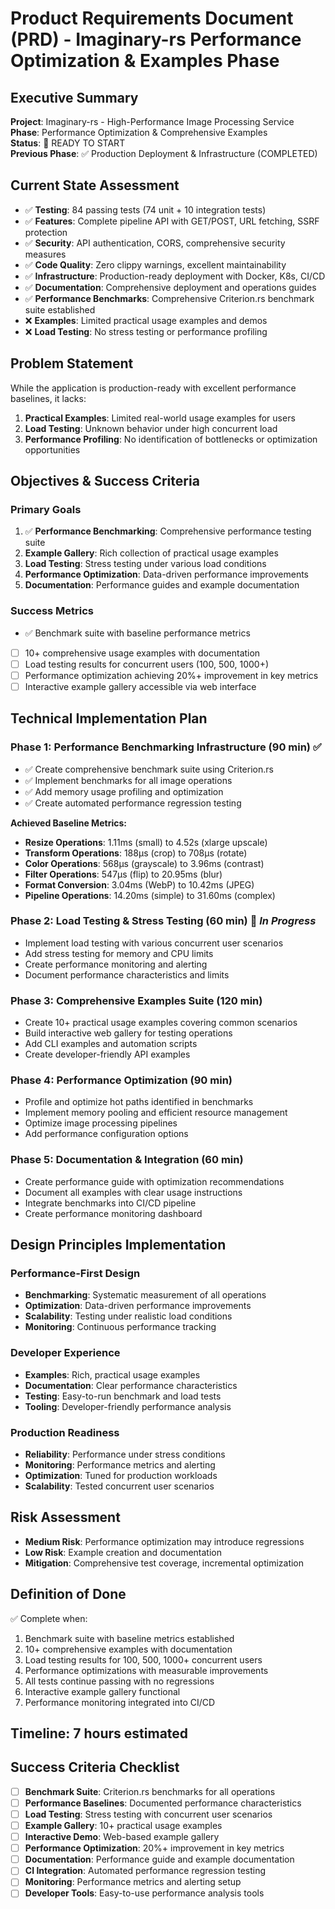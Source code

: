 # Product Requirements Document (PRD) - Imaginary-rs Performance Optimization & Examples Phase

## Executive Summary
**Project**: Imaginary-rs - High-Performance Image Processing Service  
**Phase**: Performance Optimization & Comprehensive Examples  
**Status**: 🚀 READY TO START  
**Previous Phase**: ✅ Production Deployment & Infrastructure (COMPLETED)  

## Current State Assessment
- ✅ **Testing**: 84 passing tests (74 unit + 10 integration tests)
- ✅ **Features**: Complete pipeline API with GET/POST, URL fetching, SSRF protection
- ✅ **Security**: API authentication, CORS, comprehensive security measures
- ✅ **Code Quality**: Zero clippy warnings, excellent maintainability
- ✅ **Infrastructure**: Production-ready deployment with Docker, K8s, CI/CD
- ✅ **Documentation**: Comprehensive deployment and operations guides
- ✅ **Performance Benchmarks**: Comprehensive Criterion.rs benchmark suite established
- ❌ **Examples**: Limited practical usage examples and demos
- ❌ **Load Testing**: No stress testing or performance profiling

## Problem Statement
While the application is production-ready with excellent performance baselines, it lacks:
1. **Practical Examples**: Limited real-world usage examples for users
2. **Load Testing**: Unknown behavior under high concurrent load  
3. **Performance Profiling**: No identification of bottlenecks or optimization opportunities

## Objectives & Success Criteria
### Primary Goals
1. ✅ **Performance Benchmarking**: Comprehensive performance testing suite
2. **Example Gallery**: Rich collection of practical usage examples
3. **Load Testing**: Stress testing under various load conditions
4. **Performance Optimization**: Data-driven performance improvements
5. **Documentation**: Performance guides and example documentation

### Success Metrics
- ✅ Benchmark suite with baseline performance metrics
- [ ] 10+ comprehensive usage examples with documentation
- [ ] Load testing results for concurrent users (100, 500, 1000+)
- [ ] Performance optimization achieving 20%+ improvement in key metrics
- [ ] Interactive example gallery accessible via web interface

## Technical Implementation Plan

### Phase 1: Performance Benchmarking Infrastructure (90 min) ✅
- ✅ Create comprehensive benchmark suite using Criterion.rs
- ✅ Implement benchmarks for all image operations
- ✅ Add memory usage profiling and optimization
- ✅ Create automated performance regression testing

**Achieved Baseline Metrics:**
- **Resize Operations**: 1.11ms (small) to 4.52s (xlarge upscale)
- **Transform Operations**: 188µs (crop) to 708µs (rotate)
- **Color Operations**: 568µs (grayscale) to 3.96ms (contrast)
- **Filter Operations**: 547µs (flip) to 20.95ms (blur)
- **Format Conversion**: 3.04ms (WebP) to 10.42ms (JPEG)
- **Pipeline Operations**: 14.20ms (simple) to 31.60ms (complex)

### Phase 2: Load Testing & Stress Testing (60 min) 🚀 *In Progress*
- Implement load testing with various concurrent user scenarios
- Add stress testing for memory and CPU limits
- Create performance monitoring and alerting
- Document performance characteristics and limits

### Phase 3: Comprehensive Examples Suite (120 min)
- Create 10+ practical usage examples covering common scenarios
- Build interactive web gallery for testing operations
- Add CLI examples and automation scripts
- Create developer-friendly API examples

### Phase 4: Performance Optimization (90 min)
- Profile and optimize hot paths identified in benchmarks
- Implement memory pooling and efficient resource management
- Optimize image processing pipelines
- Add performance configuration options

### Phase 5: Documentation & Integration (60 min)
- Create performance guide with optimization recommendations
- Document all examples with clear usage instructions
- Integrate benchmarks into CI/CD pipeline
- Create performance monitoring dashboard

## Design Principles Implementation

### Performance-First Design
- **Benchmarking**: Systematic measurement of all operations
- **Optimization**: Data-driven performance improvements
- **Scalability**: Testing under realistic load conditions
- **Monitoring**: Continuous performance tracking

### Developer Experience
- **Examples**: Rich, practical usage examples
- **Documentation**: Clear performance characteristics
- **Testing**: Easy-to-run benchmark and load tests
- **Tooling**: Developer-friendly performance analysis

### Production Readiness
- **Reliability**: Performance under stress conditions
- **Monitoring**: Performance metrics and alerting
- **Optimization**: Tuned for production workloads
- **Scalability**: Tested concurrent user scenarios

## Risk Assessment
- **Medium Risk**: Performance optimization may introduce regressions
- **Low Risk**: Example creation and documentation
- **Mitigation**: Comprehensive test coverage, incremental optimization

## Definition of Done
✅ Complete when:
1. Benchmark suite with baseline metrics established
2. 10+ comprehensive examples with documentation
3. Load testing results for 100, 500, 1000+ concurrent users
4. Performance optimizations with measurable improvements
5. All tests continue passing with no regressions
6. Interactive example gallery functional
7. Performance monitoring integrated into CI/CD

## Timeline: 7 hours estimated

## Success Criteria Checklist
- [ ] **Benchmark Suite**: Criterion.rs benchmarks for all operations
- [ ] **Performance Baselines**: Documented performance characteristics
- [ ] **Load Testing**: Stress testing with concurrent user scenarios
- [ ] **Example Gallery**: 10+ practical usage examples
- [ ] **Interactive Demo**: Web-based example gallery
- [ ] **Performance Optimization**: 20%+ improvement in key metrics
- [ ] **Documentation**: Performance guide and example documentation
- [ ] **CI Integration**: Automated performance regression testing
- [ ] **Monitoring**: Performance metrics and alerting setup
- [ ] **Developer Tools**: Easy-to-use performance analysis tools